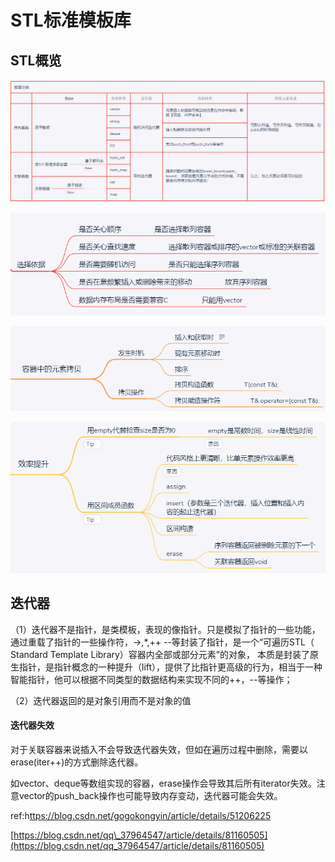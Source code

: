 # STL标准模板库

## STL概览

![](../../.gitbook/assets/image%20%2842%29.png)

![](../../.gitbook/assets/image%20%2882%29.png)

![](../../.gitbook/assets/image%20%2881%29.png)

![](../../.gitbook/assets/image%20%2873%29.png)

## 迭代器

（1）迭代器不是指针，是类模板，表现的像指针。只是模拟了指针的一些功能，通过重载了指针的一些操作符，-&gt;,\*,++ --等封装了指针，是一个“可遍历STL（ Standard Template Library）容器内全部或部分元素”的对象， 本质是封装了原生指针，是指针概念的一种提升（lift），提供了比指针更高级的行为，相当于一种智能指针，他可以根据不同类型的数据结构来实现不同的++，--等操作；

（2）迭代器返回的是对象引用而不是对象的值

#### 迭代器失效

对于关联容器来说插入不会导致迭代器失效，但如在遍历过程中删除，需要以erase\(iter++\)的方式删除迭代器。

如vector、deque等数组实现的容器，erase操作会导致其后所有iterator失效。注意vector的push\_back操作也可能导致内存变动，迭代器可能会失效。

ref:h[ttps://blog.csdn.net/gogokongyin/article/details/51206225](https://blog.csdn.net/gogokongyin/article/details/51206225)

[https://blog.csdn.net/qq\_37964547/article/details/81160505](https://blog.csdn.net/qq_37964547/article/details/81160505)

